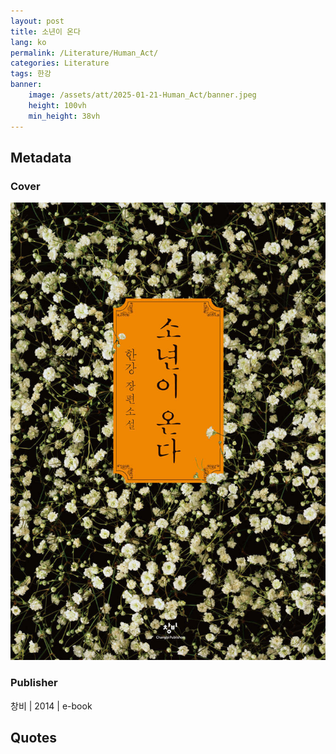 ```yaml
---
layout: post
title: 소년이 온다
lang: ko
permalink: /Literature/Human_Act/
categories: Literature
tags: 한강
banner:
    image: /assets/att/2025-01-21-Human_Act/banner.jpeg
    height: 100vh
    min_height: 38vh
---
```

## Metadata
### Cover
![cover](/assets/att/2025-01-21-Human_Act/cover.jpeg)
### Publisher
창비 | 2014 | e-book

## Quotes


